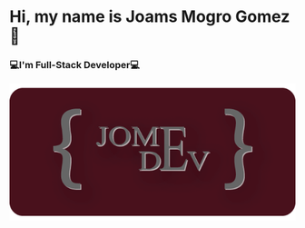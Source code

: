# Hi, my name is Joams Mogro Gomez👋
### 💻I'm Full-Stack Developer💻

<p align="center">
  <img src="https://raw.githubusercontent.com/jom3/jom3/main/images/dev_picture.png" />
</p>